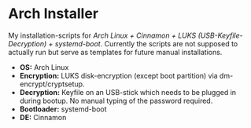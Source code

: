 # Arch Installer

My installation-scripts for *Arch Linux + Cinnamon + LUKS (USB-Keyfile-Decryption) + systemd-boot*. Currently the scripts are not supposed to actually run but serve as templates for future manual installations.

- **OS:** Arch Linux
- **Encryption:** LUKS disk-encryption (except boot partition) via dm-encrypt/cryptsetup.
- **Decryption:** Keyfile on an USB-stick which needs to be plugged in during bootup. No manual typing of the password required.
- **Bootloader:** systemd-boot
- **DE:** Cinnamon
